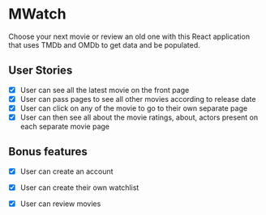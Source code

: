 # MWatch

Choose your next movie or review an old one with this React application that uses TMDb and OMDb to get data and be populated.

## User Stories

-   [X] User can see all the latest movie on the front page
-   [X] User can pass pages to see all other movies according to release date
-   [X] User can click on any of the movie to go to their own separate page
-   [X] User can then see all about the movie ratings, about, actors present on each separate movie page

## Bonus features

-   [X] User can create an account
-   [X] User can create their own watchlist
-   [X] User can review movies

